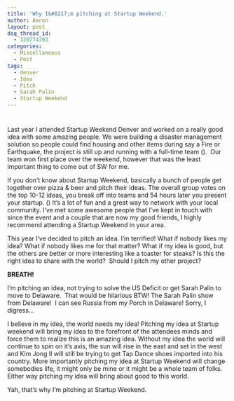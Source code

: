 ```yaml
---
title: 'Why I&#8217;m pitching at Startup Weekend.'
author: Aaron
layout: post
dsq_thread_id:
  - 320774393
categories:
  - Miscellaneous
  - Post
tags:
  - denver
  - Idea
  - Pitch
  - Sarah Palin
  - Startup Weekend
---
```

# 

Last year I attended Startup Weekend Denver and worked on a really good idea with some amazing people. We were building a disaster management solution so people could find housing and other items during say a Fire or Earthquake, the project is still up and running with a full-time team ().  Our team won first place over the weekend, however that was the least important thing to come out of SW for me.

If you don’t know about Startup Weekend, basically a bunch of people get together over pizza & beer and pitch their ideas. The overall group votes on the top 10-12 ideas, you break off into teams and 54 hours later you present your startup. () It’s a lot of fun and a great way to network with your local community. I’ve met some awesome people that I’ve kept in touch with since the event and a couple that are now my good friends, I highly recommend attending a Startup Weekend in your area.

This year I’ve decided to pitch an idea. I’m terrified! What if nobody likes my idea? What if nobody likes me for that matter? What if my idea is good, but the others are better or more interesting like a toaster for steaks? Is this the right idea to share with the world?  Should I pitch my other project?

**BREATH!**

I’m pitching an idea, not trying to solve the US Deficit or get Sarah Palin to move to Delaware.  That would be hilarious BTW! The Sarah Palin show from Delaware!  I can see Russia from my Porch in Delaware! Sorry, I digress…

I believe in my idea, the world needs my idea! Pitching my idea at Startup weekend will bring my idea to the forefront of the attendees minds and force them to realize this is an amazing idea. Without my idea the world will continue to spin on it’s axis, the sun will rise in the east and set in the west and Kim Jong Il will still be trying to get Tap Dance shoes imported into his country. More importantly pitching my idea at Startup Weekend will change somebodies life, it might only be mine or it might be a whole team of folks. Either way pitching my idea will bring about good to this world.

Yah, that’s why I’m pitching at Startup Weekend.